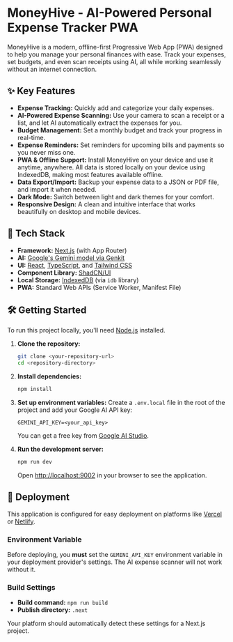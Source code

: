 # MoneyHive - AI-Powered Personal Expense Tracker PWA

MoneyHive is a modern, offline-first Progressive Web App (PWA) designed to help you manage your personal finances with ease. Track your expenses, set budgets, and even scan receipts using AI, all while working seamlessly without an internet connection.

## ✨ Key Features

*   **Expense Tracking:** Quickly add and categorize your daily expenses.
*   **AI-Powered Expense Scanning:** Use your camera to scan a receipt or a list, and let AI automatically extract the expenses for you.
*   **Budget Management:** Set a monthly budget and track your progress in real-time.
*   **Expense Reminders:** Set reminders for upcoming bills and payments so you never miss one.
*   **PWA & Offline Support:** Install MoneyHive on your device and use it anytime, anywhere. All data is stored locally on your device using IndexedDB, making most features available offline.
*   **Data Export/Import:** Backup your expense data to a JSON or PDF file, and import it when needed.
*   **Dark Mode:** Switch between light and dark themes for your comfort.
*   **Responsive Design:** A clean and intuitive interface that works beautifully on desktop and mobile devices.

## 🚀 Tech Stack

*   **Framework:** [Next.js](https://nextjs.org/) (with App Router)
*   **AI:** [Google's Gemini model via Genkit](https://firebase.google.com/docs/genkit)
*   **UI:** [React](https://react.dev/), [TypeScript](https://www.typescriptlang.org/), and [Tailwind CSS](https://tailwindcss.com/)
*   **Component Library:** [ShadCN/UI](https://ui.shadcn.com/)
*   **Local Storage:** [IndexedDB](https://developer.mozilla.org/en-US/docs/Web/API/IndexedDB_API) (via `idb` library)
*   **PWA:** Standard Web APIs (Service Worker, Manifest File)

## 🛠️ Getting Started

To run this project locally, you'll need [Node.js](https://nodejs.org/en) installed.

1.  **Clone the repository:**
    ```bash
    git clone <your-repository-url>
    cd <repository-directory>
    ```

2.  **Install dependencies:**
    ```bash
    npm install
    ```
3.  **Set up environment variables:**
    Create a `.env.local` file in the root of the project and add your Google AI API key:
    ```
    GEMINI_API_KEY=<your_api_key>
    ```
    You can get a free key from [Google AI Studio](https://aistudio.google.com/app/apikey).

4.  **Run the development server:**
    ```bash
    npm run dev
    ```

    Open [http://localhost:9002](http://localhost:9002) in your browser to see the application.


## 🚀 Deployment

This application is configured for easy deployment on platforms like [Vercel](https://vercel.com/) or [Netlify](https://www.netlify.com/).

### Environment Variable

Before deploying, you **must** set the `GEMINI_API_KEY` environment variable in your deployment provider's settings. The AI expense scanner will not work without it.

### Build Settings

*   **Build command:** `npm run build`
*   **Publish directory:** `.next`

Your platform should automatically detect these settings for a Next.js project.
